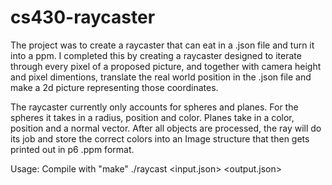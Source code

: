 # cs430-raycaster

The project was to create a raycaster that can eat in a .json file and turn it into a ppm.
I completed this by creating a raycaster designed to iterate through every pixel of a proposed picture, 
and together with camera height and pixel dimentions, translate the real world position in the .json file 
and make a 2d picture representing those coordinates.

The raycaster currently only accounts for spheres and planes. For the spheres it takes in a radius, position and color. 
Planes take in a color, position and a normal vector. After all objects are processed, the ray will do its job and store
the correct colors into an Image structure that then gets printed out in p6 .ppm format.

Usage:
Compile with "make"
./raycast <width> <height> <input.json> <output.json>
